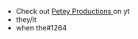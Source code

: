 - Check out [Petey Productions ](https://www.youtube.com/channel/UCBrrp8QGYvBhz59MJVGJ5-Q)on yt
- they/it
- when the#1264
